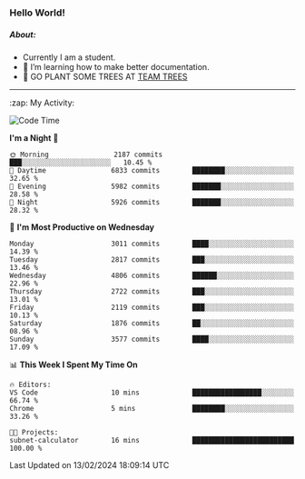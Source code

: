 ### Hello World!

##### About:
- Currently I am a student.
- 🌱 I’m learning how to make better documentation.
- 🌱 GO PLANT SOME TREES AT [TEAM TREES](https://teamtrees.org/)

---
  <summary>:zap: My Activity:</summary>
  
<!--START_SECTION:waka-->
![Code Time](http://img.shields.io/badge/Code%20Time-1%2C280%20hrs%208%20mins-blue)

**I'm a Night 🦉** 

```text
🌞 Morning                2187 commits        ███░░░░░░░░░░░░░░░░░░░░░░   10.45 % 
🌆 Daytime                6833 commits        ████████░░░░░░░░░░░░░░░░░   32.65 % 
🌃 Evening                5982 commits        ███████░░░░░░░░░░░░░░░░░░   28.58 % 
🌙 Night                  5926 commits        ███████░░░░░░░░░░░░░░░░░░   28.32 % 
```
📅 **I'm Most Productive on Wednesday** 

```text
Monday                   3011 commits        ████░░░░░░░░░░░░░░░░░░░░░   14.39 % 
Tuesday                  2817 commits        ███░░░░░░░░░░░░░░░░░░░░░░   13.46 % 
Wednesday                4806 commits        ██████░░░░░░░░░░░░░░░░░░░   22.96 % 
Thursday                 2722 commits        ███░░░░░░░░░░░░░░░░░░░░░░   13.01 % 
Friday                   2119 commits        ███░░░░░░░░░░░░░░░░░░░░░░   10.13 % 
Saturday                 1876 commits        ██░░░░░░░░░░░░░░░░░░░░░░░   08.96 % 
Sunday                   3577 commits        ████░░░░░░░░░░░░░░░░░░░░░   17.09 % 
```


📊 **This Week I Spent My Time On** 

```text
🔥 Editors: 
VS Code                  10 mins             █████████████████░░░░░░░░   66.74 % 
Chrome                   5 mins              ████████░░░░░░░░░░░░░░░░░   33.26 % 

🐱‍💻 Projects: 
subnet-calculator        16 mins             █████████████████████████   100.00 % 
```


 Last Updated on 13/02/2024 18:09:14 UTC
<!--END_SECTION:waka-->
